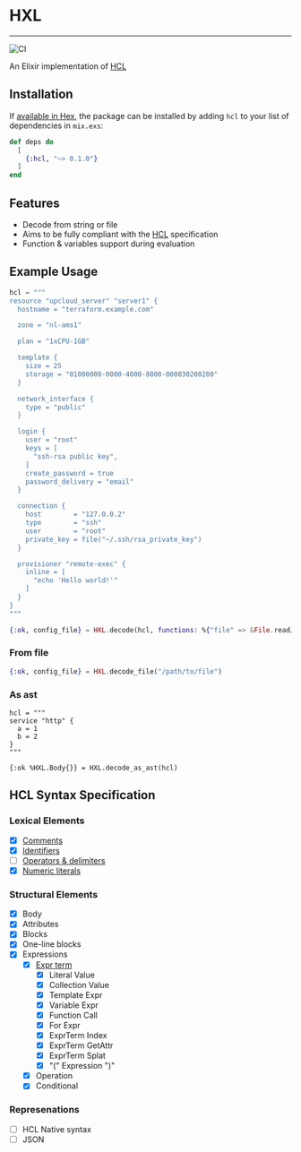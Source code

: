 # HXL

---

![CI](https://github.com/drowzy/hcl/actions/workflows/ci.yml/badge.svg)

An Elixir implementation of [HCL](https://github.com/hashicorp/hcl)

## Installation

If [available in Hex](https://hex.pm/docs/publish), the package can be installed
by adding `hcl` to your list of dependencies in `mix.exs`:

```elixir
def deps do
  [
    {:hcl, "~> 0.1.0"}
  ]
end
```
## Features

* Decode from string or file
* Aims to be fully compliant with the [HCL](https://github.com/hashicorp/hcl/blob/main/hclsyntax/spec.md) specification
* Function & variables support during evaluation

## Example Usage

```elixir
hcl = """
resource "upcloud_server" "server1" {
  hostname = "terraform.example.com"

  zone = "nl-ams1"

  plan = "1xCPU-1GB"

  template {
    size = 25
    storage = "01000000-0000-4000-8000-000030200200"
  }

  network_interface {
    type = "public"
  }

  login {
    user = "root"
    keys = [
      "ssh-rsa public key",
    ]
    create_password = true
    password_delivery = "email"
  }

  connection {
    host        = "127.0.0.2"
    type        = "ssh"
    user        = "root"
    private_key = file("~/.ssh/rsa_private_key")
  }

  provisioner "remote-exec" {
    inline = [
      "echo 'Hello world!'"
    ]
  }
}
"""

{:ok, config_file} = HXL.decode(hcl, functions: %{"file" => &File.read/1})
```

### From file

```elixir
{:ok, config_file} = HXL.decode_file("/path/to/file")
```

### As ast

```
hcl = """
service "http" {
  a = 1
  b = 2
}
"""

{:ok %HXL.Body{}} = HXL.decode_as_ast(hcl)

```

## HCL Syntax Specification

### Lexical Elements
- [x] [Comments](https://github.com/hashicorp/hcl/blob/main/hclsyntax/spec.md#comments-and-whitespace)
- [x] [Identifiers](https://github.com/hashicorp/hcl/blob/main/hclsyntax/spec.md#identifiers)
- [ ] [Operators & delimiters](https://github.com/hashicorp/hcl/blob/main/hclsyntax/spec.md#operators-and-delimiters)
- [x] [Numeric literals](https://github.com/hashicorp/hcl/blob/main/hclsyntax/spec.md#numeric-literals)

### Structural Elements

- [x] Body
- [x] Attributes
- [x] Blocks
- [x] One-line blocks
- [x] Expressions
  - [x] [Expr term](https://github.com/hashicorp/hcl/blob/main/hclsyntax/spec.md#expression-terms)
    - [x] Literal Value
    - [x] Collection Value
    - [x] Template Expr
    - [x] Variable Expr
    - [x] Function Call
    - [x] For Expr
    - [x] ExprTerm Index
    - [x] ExprTerm GetAttr
    - [x] ExprTerm Splat
    - [x] "(" Expression ")"
  - [x] Operation
  - [x] Conditional

### Represenations
 - [ ] HCL Native syntax
 - [ ] JSON
